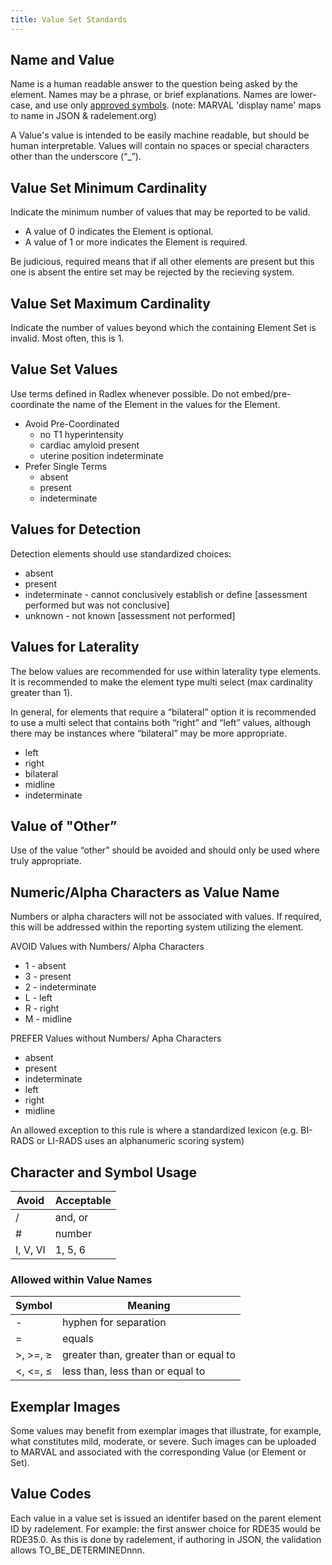 ```yaml
---
title: Value Set Standards
---
```


## Name and Value
Name is a human readable answer to the question being asked by the element. Names may be a phrase, or brief explanations. Names are lower-case, and use only [approved symbols](#character-and-symbol-usage). (note: MARVAL 'display name' maps to name in JSON & radelement.org)

A Value's value is intended to be easily machine readable, but should be human interpretable. Values will contain no spaces or special characters other than the underscore (“_”).

## Value Set Minimum Cardinality
Indicate the minimum number of values that may be reported to be valid. 
- A value of 0 indicates the Element is optional. 
- A value of 1 or more indicates the Element is required. 

Be judicious, required means that if all other elements are present but this one is absent the entire set may be rejected by the recieving system.

## Value Set Maximum Cardinality
Indicate the number of values beyond which the containing Element Set is invalid. Most often, this is 1.

## Value Set Values
Use terms defined in Radlex whenever possible.
Do not embed/pre-coordinate the name of the Element in the values for the Element.  
- Avoid Pre-Coordinated
  - no T1 hyperintensity
  - cardiac amyloid present
  - uterine position indeterminate
- Prefer Single Terms
  - absent
  - present 
  - indeterminate

## Values for Detection
Detection elements should use standardized choices: 
- absent
- present
- indeterminate - cannot conclusively establish or define [assessment performed but was not conclusive]
- unknown - not known [assessment not performed]


## Values for Laterality
The below values are recommended for use within laterality type elements. It is recommended to make the element type multi select (max cardinality greater than 1). 

In general, for elements that require a “bilateral” option it is recommended to use a multi select that contains both “right” and “left” values, although there may be instances where “bilateral” may be more appropriate.

- left
- right
- bilateral
- midline
- indeterminate

## Value of "Other”
Use of the value “other” should be avoided and should only be used where truly appropriate.

## Numeric/Alpha Characters as Value Name
Numbers or alpha characters will not be associated with values. If required, this will be addressed within the reporting system utilizing the element.

AVOID Values with Numbers/ Alpha Characters
- 1 - absent
- 3 - present
- 2 - indeterminate
- L - left
- R - right
- M - midline

PREFER Values without Numbers/ Apha Characters
- absent
- present
- indeterminate
- left
- right
- midline

An allowed exception to this rule is where a standardized lexicon (e.g. BI-RADS or LI-RADS uses an alphanumeric scoring system)

## Character and Symbol Usage
| Avoid | Acceptable |
| ------ | ----------- |
| /      | and, or |
| #      | number |
| I, V, VI | 1, 5, 6 |

### Allowed within Value Names
| Symbol | Meaning |
| ------ | ------- |
| - | hyphen for separation |
| =      | equals |
| >, >=, ≥ | greater than, greater than or equal to |
| <, <=, ≤ | less than, less than or equal to |

## Exemplar Images
Some values may benefit from exemplar images that illustrate, for example, what constitutes mild, moderate, or severe. Such images can be uploaded to MARVAL and associated with the corresponding Value (or Element or Set).

## Value Codes
Each value in a value set is issued an identifer based on the parent element ID by radelement. For example: the first answer choice for RDE35 would be RDE35.0. As this is done by radelement, if authoring in JSON, the validation allows TO_BE_DETERMINEDnnn.